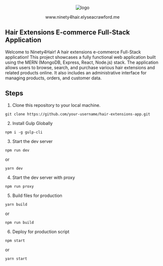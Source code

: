 <p align="center">
<img src="https://i.imgur.com/X2jOtpj.jpg" alt="logo">
</p>

<p align="center">
www.ninety4hair.elyseacrawford.me
</p>

## Hair Extensions E-commerce Full-Stack Application

Welcome to Ninety4Hair! A hair extensions e-commerce Full-Stack application! This project showcases a fully functional web application built using the MERN (MongoDB, Express, React, Node.js) stack. The application allows users to browse, search, and purchase various hair extensions and related products online. It also includes an administrative interface for managing products, orders, and customer data.

## Steps

1. Clone this repository to your local machine.

```
git clone https://github.com/your-username/hair-extensions-app.git
```

2. Install Gulp Globally

```
npm i -g gulp-cli
```

3. Start the dev server

```
npm run dev
```

or

```
yarn dev
```

4. Start the dev server with proxy

```
npm run proxy
```

5. Build files for production

```
yarn build
```

or

```
npm run build
```

6. Deploy for production script

```
npm start
```

or

```
yarn start
```
